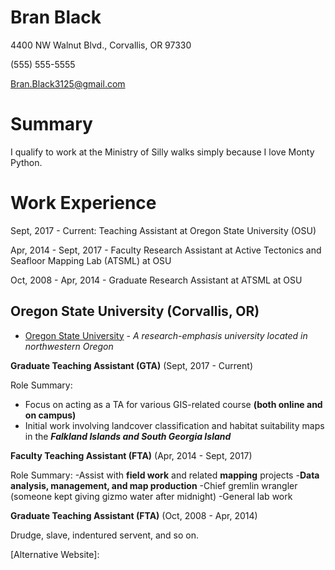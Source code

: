 # Bran Black

4400 NW Walnut Blvd., Corvallis, OR 97330

(555) 555-5555

Bran.Black3125@gmail.com

# Summary

I qualify to work at the Ministry of Silly walks simply because I love Monty Python.

# Work Experience

Sept, 2017 - Current: Teaching Assistant at Oregon State University (OSU)

Apr, 2014 - Sept, 2017 - Faculty Research Assistant at Active Tectonics and Seafloor Mapping Lab (ATSML) at OSU

Oct, 2008 - Apr, 2014 - Graduate Research Assistant at ATSML at OSU

## Oregon State University (Corvallis, OR)

* [Oregon State University][] - *A research-emphasis university located in northwestern Oregon*

**Graduate Teaching Assistant (GTA)** (Sept, 2017 - Current)

Role Summary:
- Focus on acting as a TA for various GIS-related course **(both online and on campus)**
- Initial work involving landcover classification and habitat suitability maps in the ***Falkland Islands and South Georgia Island***

**Faculty Teaching Assistant (FTA)** (Apr, 2014 - Sept, 2017)

Role Summary:
-Assist with **field work** and related **mapping** projects
-**Data analysis, management, and map production**
-Chief gremlin wrangler (someone kept giving gizmo water after midnight)
-General lab work

**Graduate Teaching Assistant (FTA)** (Oct, 2008 - Apr, 2014)

Drudge, slave, indentured servent, and so on.

[Oregon State University]: http://oregonstate.edu/
[Alternative Website]: